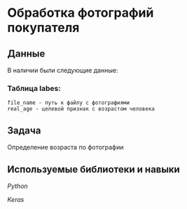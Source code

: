 # Обработка фотографий покупателя


## Данные

В наличии были следующие данные:

### Таблица labes:

    file_name - путь к файлу с фотографиями
    real_age - целевой признак с возрастом человека

## Задача

Определение возраста по фотографии

## Используемые библиотеки и навыки

*Python*

*Keras*

